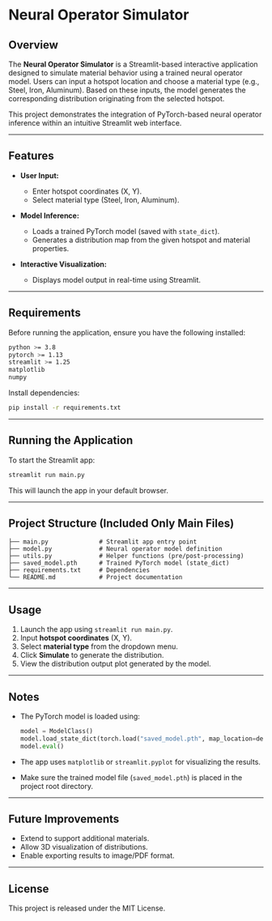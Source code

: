 # Neural Operator Simulator

## Overview

The **Neural Operator Simulator** is a Streamlit-based interactive application designed to simulate material behavior using a trained neural operator model. Users can input a hotspot location and choose a material type (e.g., Steel, Iron, Aluminum). Based on these inputs, the model generates the corresponding distribution originating from the selected hotspot.

This project demonstrates the integration of PyTorch-based neural operator inference within an intuitive Streamlit web interface.

---

## Features

* **User Input:**

  * Enter hotspot coordinates (X, Y).
  * Select material type (Steel, Iron, Aluminum).
* **Model Inference:**

  * Loads a trained PyTorch model (saved with `state_dict`).
  * Generates a distribution map from the given hotspot and material properties.
* **Interactive Visualization:**

  * Displays model output in real-time using Streamlit.

---

## Requirements

Before running the application, ensure you have the following installed:

```bash
python >= 3.8
pytorch >= 1.13
streamlit >= 1.25
matplotlib
numpy
```

Install dependencies:

```bash
pip install -r requirements.txt
```

---

## Running the Application

To start the Streamlit app:

```bash
streamlit run main.py
```

This will launch the app in your default browser.

---

## Project Structure (Included Only Main Files)

```
├── main.py              # Streamlit app entry point
├── model.py             # Neural operator model definition
├── utils.py             # Helper functions (pre/post-processing)
├── saved_model.pth      # Trained PyTorch model (state_dict)
├── requirements.txt     # Dependencies
└── README.md            # Project documentation
```

---

## Usage

1. Launch the app using `streamlit run main.py`.
2. Input **hotspot coordinates** (X, Y).
3. Select **material type** from the dropdown menu.
4. Click **Simulate** to generate the distribution.
5. View the distribution output plot generated by the model.

---

## Notes

* The PyTorch model is loaded using:

  ```python
  model = ModelClass()
  model.load_state_dict(torch.load("saved_model.pth", map_location=device))
  model.eval()
  ```
* The app uses `matplotlib` or `streamlit.pyplot` for visualizing the results.
* Make sure the trained model file (`saved_model.pth`) is placed in the project root directory.

---

## Future Improvements

* Extend to support additional materials.
* Allow 3D visualization of distributions.
* Enable exporting results to image/PDF format.

---

## License

This project is released under the MIT License.
